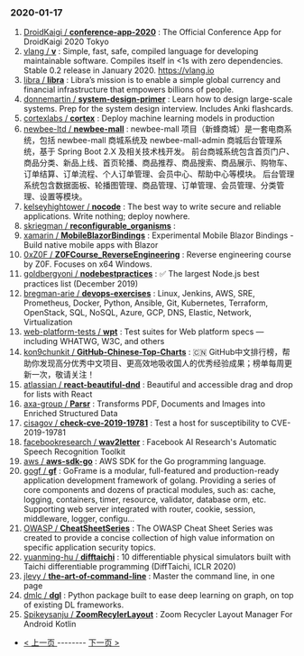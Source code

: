 ### 2020-01-17 
1. [
        DroidKaigi /
**conference-app-2020**](https://github.com/DroidKaigi/conference-app-2020) : The Official Conference App for DroidKaigi 2020 Tokyo
1. [
        vlang /
**v**](https://github.com/vlang/v) : Simple, fast, safe, compiled language for developing maintainable software. Compiles itself in <1s with zero dependencies. Stable 0.2 release in January 2020. https://vlang.io
1. [
        libra /
**libra**](https://github.com/libra/libra) : Libra’s mission is to enable a simple global currency and financial infrastructure that empowers billions of people.
1. [
        donnemartin /
**system-design-primer**](https://github.com/donnemartin/system-design-primer) : Learn how to design large-scale systems. Prep for the system design interview. Includes Anki flashcards.
1. [
        cortexlabs /
**cortex**](https://github.com/cortexlabs/cortex) : Deploy machine learning models in production
1. [
        newbee-ltd /
**newbee-mall**](https://github.com/newbee-ltd/newbee-mall) : newbee-mall 项目（新蜂商城）是一套电商系统，包括 newbee-mall 商城系统及 newbee-mall-admin 商城后台管理系统，基于 Spring Boot 2.X 及相关技术栈开发。 前台商城系统包含首页门户、商品分类、新品上线、首页轮播、商品推荐、商品搜索、商品展示、购物车、订单结算、订单流程、个人订单管理、会员中心、帮助中心等模块。 后台管理系统包含数据面板、轮播图管理、商品管理、订单管理、会员管理、分类管理、设置等模块。
1. [
        kelseyhightower /
**nocode**](https://github.com/kelseyhightower/nocode) : The best way to write secure and reliable applications. Write nothing; deploy nowhere.
1. [
        skriegman /
**reconfigurable_organisms**](https://github.com/skriegman/reconfigurable_organisms) : 
1. [
        xamarin /
**MobileBlazorBindings**](https://github.com/xamarin/MobileBlazorBindings) : Experimental Mobile Blazor Bindings - Build native mobile apps with Blazor
1. [
        0xZ0F /
**Z0FCourse_ReverseEngineering**](https://github.com/0xZ0F/Z0FCourse_ReverseEngineering) : Reverse engineering course by Z0F. Focuses on x64 Windows.
1. [
        goldbergyoni /
**nodebestpractices**](https://github.com/goldbergyoni/nodebestpractices) : ✅ The largest Node.js best practices list (December 2019)
1. [
        bregman-arie /
**devops-exercises**](https://github.com/bregman-arie/devops-exercises) : Linux, Jenkins, AWS, SRE, Prometheus, Docker, Python, Ansible, Git, Kubernetes, Terraform, OpenStack, SQL, NoSQL, Azure, GCP, DNS, Elastic, Network, Virtualization
1. [
        web-platform-tests /
**wpt**](https://github.com/web-platform-tests/wpt) : Test suites for Web platform specs — including WHATWG, W3C, and others
1. [
        kon9chunkit /
**GitHub-Chinese-Top-Charts**](https://github.com/kon9chunkit/GitHub-Chinese-Top-Charts) : 🇨🇳 GitHub中文排行榜，帮助你发现高分优秀中文项目、更高效地吸收国人的优秀经验成果；榜单每周更新一次，敬请关注！
1. [
        atlassian /
**react-beautiful-dnd**](https://github.com/atlassian/react-beautiful-dnd) : Beautiful and accessible drag and drop for lists with React
1. [
        axa-group /
**Parsr**](https://github.com/axa-group/Parsr) : Transforms PDF, Documents and Images into Enriched Structured Data
1. [
        cisagov /
**check-cve-2019-19781**](https://github.com/cisagov/check-cve-2019-19781) : Test a host for susceptibility to CVE-2019-19781
1. [
        facebookresearch /
**wav2letter**](https://github.com/facebookresearch/wav2letter) : Facebook AI Research's Automatic Speech Recognition Toolkit
1. [
        aws /
**aws-sdk-go**](https://github.com/aws/aws-sdk-go) : AWS SDK for the Go programming language.
1. [
        gogf /
**gf**](https://github.com/gogf/gf) : GoFrame is a modular, full-featured and production-ready application development framework of golang. Providing a series of core components and dozens of practical modules, such as: cache, logging, containers, timer, resource, validator, database orm, etc. Supporting web server integrated with router, cookie, session, middleware, logger, configu…
1. [
        OWASP /
**CheatSheetSeries**](https://github.com/OWASP/CheatSheetSeries) : The OWASP Cheat Sheet Series was created to provide a concise collection of high value information on specific application security topics.
1. [
        yuanming-hu /
**difftaichi**](https://github.com/yuanming-hu/difftaichi) : 10 differentiable physical simulators built with Taichi differentiable programming (DiffTaichi, ICLR 2020)
1. [
        jlevy /
**the-art-of-command-line**](https://github.com/jlevy/the-art-of-command-line) : Master the command line, in one page
1. [
        dmlc /
**dgl**](https://github.com/dmlc/dgl) : Python package built to ease deep learning on graph, on top of existing DL frameworks.
1. [
        Spikeysanju /
**ZoomRecylerLayout**](https://github.com/Spikeysanju/ZoomRecylerLayout) : Zoom Recycler Layout Manager For Android Kotlin 

- [ < 上一页 ](https://github.com/able8/github-trending-daily-record/blob/master/2020-01-16.md) -------- [ 下一页 > ](https://github.com/able8/github-trending-daily-record/blob/master/2020-01-18.md)